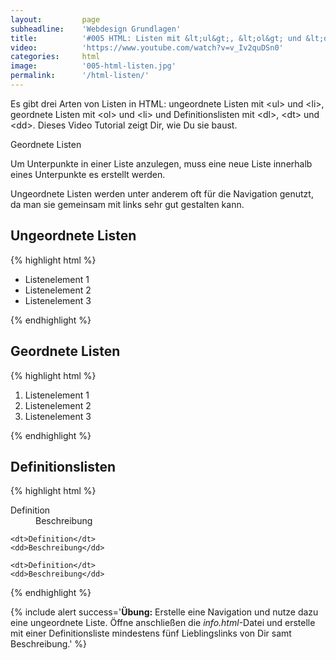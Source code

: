 ```yaml
---
layout:         page
subheadline:    'Webdesign Grundlagen'
title:          '#005 HTML: Listen mit &lt;ul&gt;, &lt;ol&gt; und &lt;dl&gt;'
video:          'https://www.youtube.com/watch?v=v_Iv2quDSn0'
categories:     html
image:          '005-html-listen.jpg'
permalink:      '/html-listen/'
---
```

Es gibt drei Arten von Listen in HTML: ungeordnete Listen mit &lt;ul&gt; und &lt;li&gt;, geordnete Listen mit &lt;ol&gt; und &lt;li&gt; und Definitionslisten mit &lt;dl&gt;, &lt;dt&gt; und &lt;dd&gt;. Dieses Video Tutorial zeigt Dir, wie Du sie baust.

<!--more-->
Geordnete Listen


Um Unterpunkte in einer Liste anzulegen, muss eine neue Liste innerhalb eines Unterpunkte es erstellt werden.

Ungeordnete Listen werden unter anderem oft für die Navigation genutzt, da man sie gemeinsam mit links sehr gut gestalten kann.


## Ungeordnete Listen

{% highlight html %}
<ul>
    <li>Listenelement 1</li>
    <li>Listenelement 2</li>
    <li>Listenelement 3</li>
</ul>
{% endhighlight %}

## Geordnete Listen

{% highlight html %}
<ol>
    <li>Listenelement 1</li>
    <li>Listenelement 2</li>
    <li>Listenelement 3</li>
</ol>
{% endhighlight %}


## Definitionslisten

{% highlight html %}
<dl>
    <dt>Definition</dt>
    <dd>Beschreibung</dd>

    <dt>Definition</dt>
    <dd>Beschreibung</dd>

    <dt>Definition</dt>
    <dd>Beschreibung</dd>
</dl>
{% endhighlight %}



{% include alert success='**Übung:** Erstelle eine Navigation und nutze dazu eine ungeordnete Liste. Öffne anschließen die *info.html*-Datei und erstelle mit einer Definitionsliste mindestens fünf Lieblingslinks von Dir samt Beschreibung.' %}
